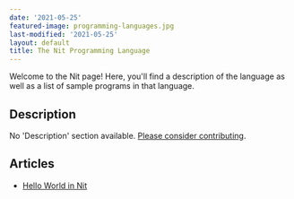 ```yaml
---
date: '2021-05-25'
featured-image: programming-languages.jpg
last-modified: '2021-05-25'
layout: default
title: The Nit Programming Language
---
```


Welcome to the Nit page! Here, you'll find a description of the language as well as a list of sample programs in that language.

## Description

No 'Description' section available. [Please consider contributing](https://github.com/TheRenegadeCoder/sample-programs-website).

## Articles

- [Hello World in Nit](https://sampleprograms.io/projects/hello-world/nit)